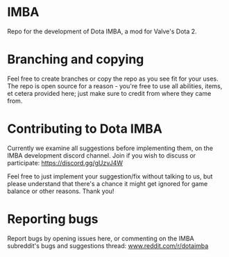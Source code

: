 # IMBA
Repo for the development of Dota IMBA, a mod for Valve's Dota 2.

# Branching and copying
Feel free to create branches or copy the repo as you see fit for your uses. The repo is open source for a reason - you're free to use all abilities, items, et cetera provided here; just make sure to credit from where they came from.

# Contributing to Dota IMBA
Currently we examine all suggestions before implementing them, on the IMBA development discord channel. Join if you wish to discuss or participate: https://discord.gg/gUzvJ4W

Feel free to just implement your suggestion/fix without talking to us, but please understand that there's a chance it might get ignored for game balance or other reasons. Thank you!

# Reporting bugs
Report bugs by opening issues here, or commenting on the IMBA subreddit's bugs and suggestions thread: www.reddit.com/r/dotaimba
